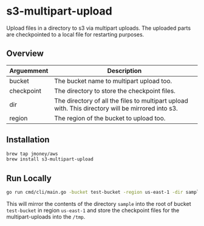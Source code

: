 # s3-multipart-upload

Upload files in a directory to s3 via multipart uploads.  The uploaded parts are checkpointed to a local file for restarting purposes.

## Overview

| Arguemment | Description |
| --- | --- |
| bucket | The bucket name to multipart upload too. |
| checkpoint | The directory to store the checkpoint files. |
| dir | The directory of all the files to multipart upload with. This directory will be mirrored into s3. |
| region | The region of the bucket to upload too. |

## Installation

```bash
brew tap jmoney/aws
brew install s3-multipart-upload
```

## Run Locally

```bash
go run cmd/cli/main.go -bucket test-bucket -region us-east-1 -dir sample -checkpoint /tmp
```

This will mirror the contents of the directory `sample` into the root of bucket `test-bucket` in region `us-east-1` and store the checkpoint files for the multipart-uploads into the `/tmp`.
